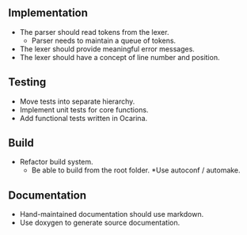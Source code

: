 Implementation
--------------

* The parser should read tokens from the lexer.
    * Parser needs to maintain a queue of tokens.
* The lexer should provide meaningful error messages.
* The lexer should have a concept of line number and position.

Testing
-------

* Move tests into separate hierarchy.
* Implement unit tests for core functions.
* Add functional tests written in Ocarina.

Build
-----

* Refactor build system.
    * Be able to build from the root folder.
    *Use autoconf / automake.

Documentation
-------------

* Hand-maintained documentation should use markdown.
* Use doxygen to generate source documentation.
